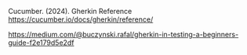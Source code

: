 Cucumber. (2024). Gherkin Reference
  https://cucumber.io/docs/gherkin/reference/

https://medium.com/@buczynski.rafal/gherkin-in-testing-a-beginners-guide-f2e179d5e2df